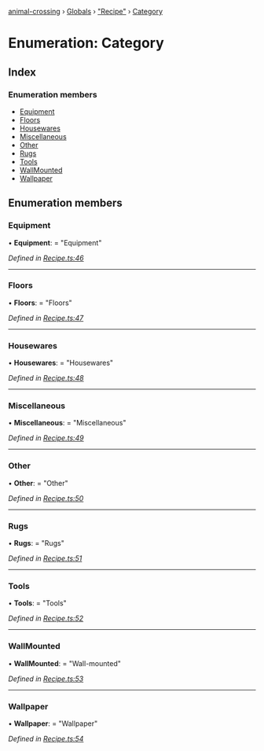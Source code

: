 [animal-crossing](../README.md) › [Globals](../globals.md) › ["Recipe"](../modules/_recipe_.md) › [Category](_recipe_.category.md)

# Enumeration: Category

## Index

### Enumeration members

* [Equipment](_recipe_.category.md#equipment)
* [Floors](_recipe_.category.md#floors)
* [Housewares](_recipe_.category.md#housewares)
* [Miscellaneous](_recipe_.category.md#miscellaneous)
* [Other](_recipe_.category.md#other)
* [Rugs](_recipe_.category.md#rugs)
* [Tools](_recipe_.category.md#tools)
* [WallMounted](_recipe_.category.md#wallmounted)
* [Wallpaper](_recipe_.category.md#wallpaper)

## Enumeration members

###  Equipment

• **Equipment**: = "Equipment"

*Defined in [Recipe.ts:46](https://github.com/Norviah/animal-crossing/blob/e2f78c4/module/types/Recipe.ts#L46)*

___

###  Floors

• **Floors**: = "Floors"

*Defined in [Recipe.ts:47](https://github.com/Norviah/animal-crossing/blob/e2f78c4/module/types/Recipe.ts#L47)*

___

###  Housewares

• **Housewares**: = "Housewares"

*Defined in [Recipe.ts:48](https://github.com/Norviah/animal-crossing/blob/e2f78c4/module/types/Recipe.ts#L48)*

___

###  Miscellaneous

• **Miscellaneous**: = "Miscellaneous"

*Defined in [Recipe.ts:49](https://github.com/Norviah/animal-crossing/blob/e2f78c4/module/types/Recipe.ts#L49)*

___

###  Other

• **Other**: = "Other"

*Defined in [Recipe.ts:50](https://github.com/Norviah/animal-crossing/blob/e2f78c4/module/types/Recipe.ts#L50)*

___

###  Rugs

• **Rugs**: = "Rugs"

*Defined in [Recipe.ts:51](https://github.com/Norviah/animal-crossing/blob/e2f78c4/module/types/Recipe.ts#L51)*

___

###  Tools

• **Tools**: = "Tools"

*Defined in [Recipe.ts:52](https://github.com/Norviah/animal-crossing/blob/e2f78c4/module/types/Recipe.ts#L52)*

___

###  WallMounted

• **WallMounted**: = "Wall-mounted"

*Defined in [Recipe.ts:53](https://github.com/Norviah/animal-crossing/blob/e2f78c4/module/types/Recipe.ts#L53)*

___

###  Wallpaper

• **Wallpaper**: = "Wallpaper"

*Defined in [Recipe.ts:54](https://github.com/Norviah/animal-crossing/blob/e2f78c4/module/types/Recipe.ts#L54)*
